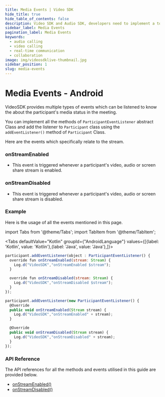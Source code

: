 ```yaml
---
title: Media Events | Video SDK
hide_title: true
hide_table_of_contents: false
description: Video SDK and Audio SDK, developers need to implement a token server. This requires efforts on both the front-end and backend.
sidebar_label: Media Events
pagination_label: Media Events
keywords:
  - audio calling
  - video calling
  - real-time communication
  - collaboration
image: img/videosdklive-thumbnail.jpg
sidebar_position: 1
slug: media-events
---
```


# Media Events - Android

VideoSDK provides multiple types of events which can be listened to know the about the participant's media status in the meeting.

You can implement all the methods of `ParticipantEventListener` abstract Class and add the listener to `Participant` class using the `addEventListener()` method of `Participant` Class.

Here are the events which specifically relate to the stream.

### onStreamEnabled

- This event is triggered whenever a participant's video, audio or screen share stream is enabled.

### onStreamDisabled

- This event is triggered whenever a participant's video, audio or screen share stream is disabled.

### Example

Here is the usage of all the events mentioned in this page.

import Tabs from '@theme/Tabs';
import TabItem from '@theme/TabItem';

<Tabs
defaultValue="Kotlin"
groupId={"AndroidLanguage"}
values={[{label: 'Kotlin', value: 'Kotlin'},{label: 'Java', value: 'Java'},]}>

<TabItem value="Kotlin">

```js
participant.addEventListener(object : ParticipantEventListener() {
  override fun onStreamEnabled(stream: Stream) {
    Log.d("VideoSDK","onStreamEnabled $stream");
  }

  override fun onStreamDisabled(stream: Stream) {
    Log.d("VideoSDK","onStreamDisabled $stream");
  }
});
```

</TabItem>

<TabItem value="Java">

```js
participant.addEventListener(new ParticipantEventListener() {
  @Override
  public void onStreamEnabled(Stream stream) {
    Log.d("VideoSDK","onStreamEnabled" + stream);
  }

  @Override
  public void onStreamDisabled(Stream stream) {
    Log.d("VideoSDK","onStreamDisabled" + stream);
  }
});
```

</TabItem>

</Tabs>

### API Reference

The API references for all the methods and events utilised in this guide are provided below.

- [onStreamEnabled()](/android/api/sdk-reference/participant-class/participant-event-listener-class#onstreamenabled)
- [onStreamDisabled()](/android/api/sdk-reference/participant-class/participant-event-listener-class#onstreamdisabled)
